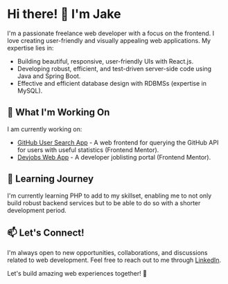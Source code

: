 # Hi there! 👋 I'm Jake

I'm a passionate freelance web developer with a focus on the frontend. I love creating user-friendly and visually appealing web applications. My expertise lies in:

- Building beautiful, responsive, user-friendly UIs with React.js.
- Developing robust, efficient, and test-driven server-side code using Java and Spring Boot.
- Effective and efficient database design with RDBMSs (expertise in MySQL).

## 🔨 What I'm Working On

I am currently working on:
- [GitHub User Search App](https://github.com/jakegodsall/fm-github-user-search-app) - A web frontend for querying the GitHub API for users with useful statistics (Frontend Mentor).
- [Devjobs Web App](https://github.com/jakegodsall/fm-devjobs-web-app) - A developer joblisting portal (Frontend Mentor).

## 🌱 Learning Journey

I'm currently learning PHP to add to my skillset, enabling me to not only build robust backend services but to be able to do so with a shorter development period.

## 📫 Let's Connect!

I'm always open to new opportunities, collaborations, and discussions related to web development. Feel free to reach out to me through [LinkedIn](https://www.linkedin.com/in/godsalljake/).

Let's build amazing web experiences together! 🚀
